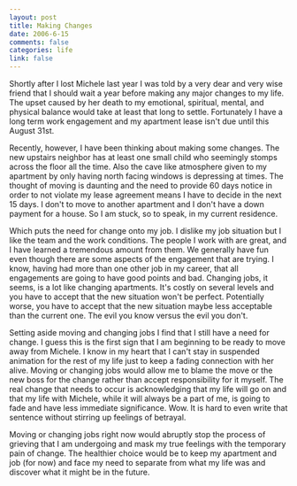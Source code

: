 ```yaml
--- 
layout: post
title: Making Changes
date: 2006-6-15
comments: false
categories: life
link: false
---
```

Shortly after I lost Michele last year I was told by a very dear and very wise friend that I should wait a year before making any major changes to my life. The upset caused by her death to my emotional, spiritual, mental, and physical balance would take at least that long to settle. Fortunately I have a long term work engagement and my apartment lease isn't due until this August 31st.

Recently, however, I have been thinking about making some changes. The new upstairs neighbor has at least one small child who seemingly stomps across the floor all the time. Also the cave like atmosphere given to my apartment by only having north facing windows is depressing at times. The thought of moving is daunting and the need to provide 60 days notice in order to not violate my lease agreement means I have to decide in the next 15 days. I don't to move to another apartment and I don't have a down payment for a house. So I am stuck, so to speak, in my current residence.

Which puts the need for change onto my job. I dislike my job situation but I like the team and the work conditions. The people I work with are great, and I have learned a tremendous amount from them. We generally have fun even though there are some aspects of the engagement that are trying. I know, having had more than one other job in my career, that all engagements are going to have good points and bad. Changing jobs, it seems, is a lot like changing apartments. It's costly on several levels and you have to accept that the new situation won't be perfect. Potentially worse, you have to accept that the new situation maybe less acceptable than the current one. The evil you know versus the evil you don't.

Setting aside moving and changing jobs I find that I still have a need for change. I guess this is the first sign that I am beginning to be ready to move away from Michele. I know in my heart that I can't stay in suspended animation for the rest of my life just to keep a fading connection with her alive. Moving or changing jobs would allow me to blame the move or the new boss for the change rather than accept responsibility for it myself. The real change that needs to occur is acknowledging that my life will go on and that my life with Michele, while it will always be a part of me, is going to fade and have less immediate significance. Wow. It is hard to even write that sentence without stirring up feelings of betrayal.

Moving or changing jobs right now would abruptly stop the process of grieving that I am undergoing and mask my true feelings with the temporary pain of change. The healthier choice would be to keep my apartment and job (for now) and face my need to separate from what my life was and discover what it might be in the future.
